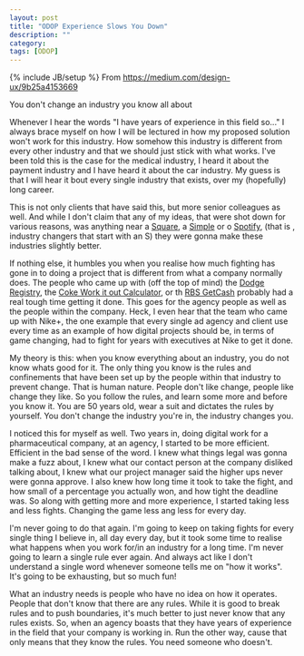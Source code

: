 ```yaml
---
layout: post
title: "ODOP Experience Slows You Down"
description: ""
category: 
tags: [ODOP]
---
```

{% include JB/setup %}
From <https://medium.com/design-ux/9b25a4153669>

You don't change an industry you know all about

Whenever I hear the words "I have years of experience in this field so..." I always brace myself on how I will be lectured in how my proposed solution won't work for this industry. How somehow this industry is different from every other industry and that we should just stick with what works. I've been told this is the case for the medical industry, I heard it about the payment industry and I have heard it about the car industry. My guess is that I will hear it bout every single industry that exists, over my (hopefully) long career.

This is not only clients that have said this, but more senior colleagues as well. And while I don't claim that any of my ideas, that were shot down for various reasons, was anything near a [Square](https://squareup.com/), a [Simple](https://simple.com/) or o [Spotify](https://www.spotify.com/uk/), (that is , industry changers that start with an S) they were gonna make these industries slightly better.

If nothing else, it humbles you when you realise how much fighting has gone in to doing a project that is different from what a company normally does. The people who came up with (off the top of mind) the [Dodge Registry](http://dodgedartregistry.com/), the [Coke Work it out Calculator](http://www.coca-cola.co.uk/health/work-it-out-calculator.html), or th [RBS GetCash](http://www.natwest.com/personal/online-banking/g2/mobile-phone-banking.ashx) probably had a real tough time getting it done. This goes for the agency people as well as the people within the company. Heck, I even hear that the team who came up with Nike+, the one example that every single ad agency and client use every time as an example of how digital projects should be, in terms of game changing, had to fight for years with executives at Nike to get it done.

My theory is this: when you know everything about an industry, you do not know whats good for it. The only thing you know is the rules and confinements that have been set up by the people within that industry to prevent change. That is human nature. People don't like change, people like change they like. So you follow the rules, and learn some more and before you know it. You are 50 years old, wear a suit and dictates the rules by yourself. You don't change the industry you're in, the industry changes you. 

I noticed this for myself as well. Two years in, doing digital work for a pharmaceutical company, at an agency, I started to be more efficient. Efficient in the bad sense of the word. I knew what things legal was gonna make a fuzz about, I knew what our contact person at the company disliked talking about, I knew what our project manager said the higher ups never were gonna approve. I also knew how long time it took to take the fight, and how small of a percentage you actually won, and how tight the deadline was. So along with getting more and more experience, I started taking less and less fights. Changing the game less ang less for every day.

I'm never going to do that again. I'm going to keep on taking fights for every single thing I believe in, all day every day, but it took some time to realise what happens when you work for/in an industry for a long time. I'm never going to learn a single rule ever again. And always act like I don't understand a single word whenever someone tells me on "how it works". It's going to be exhausting, but so much fun!

What an industry needs is people who have no idea on how it operates. People that don't know that there are any rules. While it is good to break rules and to push boundaries, it's much better to just never know that any rules exists. So, when an agency boasts that they have years of experience in the field that your company is working in. Run the other way, cause that only means that they know the rules. You need someone who doesn't.

